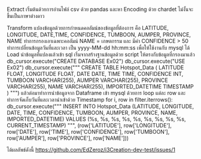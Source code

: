 Extract
เริ่มต้นด้วยการอ่านไฟล์ csv ด้วย pandas และหา Encoding ด้วย chardet ไม่งั้นจะขึ้นเป็นภาษาต่างดาว

Transform
แปลงข้อมูลด้วยการกำหนดคอลัมน์ของข้อมูลที่ต้องการ คือ LATITUDE, LONGITUDE, DATE,TIME, CONFIDENCE, TUMBOON, AUMPER, PROVINCE, NAME
ทำการกรองเอาเฉพาะคอลัมน์ NAME = เกษตกรรม และ มีค่า CONFIDENCE > 50
ทำการเปลี่ยนข้อมูลวันที่และเวลา เป็น yyyy-MM-dd hh:mm:ss เพื่อให้ใช้งานกับ mysql ได้
Load
	นำข้อมูลที่แปลงแล้วเข้า sql เริ่มจากสร้างฐานข้อมูลด้วย script ให้ตรงกับข้อมูลที่กรองมาแล้ว
db_cursor.execute("CREATE DATABASE Ex02")
db_cursor.execute("USE Ex02")
db_cursor.execute("""
    CREATE TABLE Hotspot_Data (
        LATITUDE FLOAT,
        LONGITUDE FLOAT,
        DATE DATE,
        TIME TIME,
        CONFIDENCE INT,
        TUMBOON VARCHAR(255),
        AUMPER VARCHAR(255),
        PROVINCE VARCHAR(255),
        NAME VARCHAR(255),
        IMPORTED_DATETIME TIMESTAMP
    )
""")
	แล้วต่อมาทำการนำข้อมูลจาก Dataframe เข้า mysql ด้วยการ loop แต่ละ row และทำการจัดเก็บวันที่และเวลานำเข้าด้วย Timestamp
for i, row in filter.iterrows():
    db_cursor.execute("""
        INSERT INTO Hotspot_Data (LATITUDE, LONGITUDE, DATE, TIME, CONFIDENCE, TUMBOON, AUMPER, PROVINCE, NAME, IMPORTED_DATETIME)
        VALUES (%s, %s, %s, %s, %s, %s, %s, %s, %s, CURRENT_TIMESTAMP)
    """, (row['LATITUDE'], row['LONGITUDE'], row['DATE'], row['TIME'], row['CONFIDENCE'], row['TUMBOON'], row['AUMPER'], row['PROVINCE'], row['NAME']))

ได้ผลลัพธ์ดังนี้
https://github.com/EdZeroz/i3Creation-dev-test/issues/1

